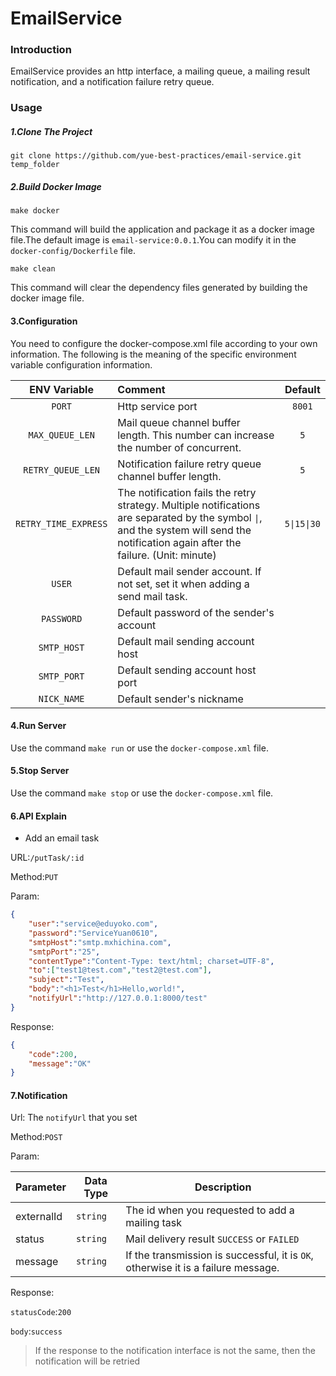 # EmailService

### Introduction

EmailService provides an http interface, a mailing queue, a mailing result notification, and a notification failure retry queue.


### Usage

##### 1.Clone The Project

`git clone https://github.com/yue-best-practices/email-service.git temp_folder`

##### 2.Build Docker Image

`make docker`

This command will build the application and package it as a docker image file.The default image is `email-service:0.0.1`.You can modify it in the `docker-config/Dockerfile` file.

`make clean`

This command will clear the dependency files generated by building the docker image file.


#### 3.Configuration

You need to configure the docker-compose.xml file according to your own information. The following is the meaning of the specific environment variable configuration information.

| ENV Variable | Comment | Default
| :---: | :--- | :---:
| `PORT` | Http service port | `8001`
| `MAX_QUEUE_LEN` | Mail queue channel buffer length. This number can increase the number of concurrent. | `5`
| `RETRY_QUEUE_LEN` | Notification failure retry queue channel buffer length. | `5`
| `RETRY_TIME_EXPRESS` | The notification fails the retry strategy. Multiple notifications are separated by the symbol <code>&#124;</code>, and the system will send the notification again after the failure. (Unit: minute) | <code>5&#124;15&#124;30</code>
| `USER` | Default mail sender account. If not set, set it when adding a send mail task. |
| `PASSWORD` | Default password of the sender's account |
| `SMTP_HOST` | Default mail sending account host |
| `SMTP_PORT` | Default sending account host port |
| `NICK_NAME` | Default sender's nickname |

#### 4.Run Server

Use the command `make run` or use the `docker-compose.xml` file.

#### 5.Stop Server

Use the command `make stop` or use the `docker-compose.xml` file.

#### 6.API Explain

* Add an email task

URL:`/putTask/:id`

Method:`PUT`

Param:

```json
{
	"user":"service@eduyoko.com",
	"password":"ServiceYuan0610",
	"smtpHost":"smtp.mxhichina.com",
	"smtpPort":"25",
	"contentType":"Content-Type: text/html; charset=UTF-8",
	"to":["test1@test.com","test2@test.com"],
	"subject":"Test",
	"body":"<h1>Test</h1>Hello,world!",
	"notifyUrl":"http://127.0.0.1:8000/test"
}
```

Response:

```json
{
	"code":200,
	"message":"OK"
}
```


#### 7.Notification

Url: The `notifyUrl` that you set

Method:`POST`

Param:

| Parameter | Data Type | Description
| --- | --- | ---
| externalId | `string` | The id when you requested to add a mailing task
| status | `string` | Mail delivery result `SUCCESS` or `FAILED`
| message | `string` | If the transmission is successful, it is `OK`, otherwise it is a failure message.

Response:

`statusCode`:`200`

`body`:`success`

>If the response to the notification interface is not the same, then the notification will be retried